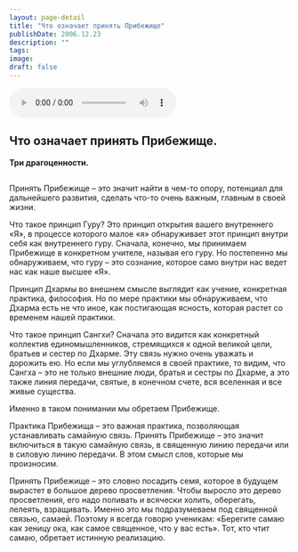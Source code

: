 ```yaml
---
layout: page-detail
title: "Что означает принять Прибежище"
publishDate: 2006.12.23
description: ""
tags:
image:
draft: false
---
```


<audio title="2006.12.23 - Что означает принять Прибежище.mp3" src="https://filer-api.advayta.org/v1.0/public/files/75547" controls=""></audio>

## **Что означает принять Прибежище.**  
**Три драгоценности.**

##   
##   
 Принять Прибежище – это значит найти в чем-то опору, потенциал для дальнейшего развития, сделать что-то очень важным, главным в своей жизни.

 Что такое принцип Гуру? Это принцип открытия вашего внутреннего «Я», в процессе которого малое «я» обнаруживает этот принцип внутри себя как внутреннего гуру. Сначала, конечно, мы принимаем Прибежище в конкретном учителе, называя его гуру. Но постепенно мы обнаруживаем, что гуру – это сознание, которое само внутри нас ведет нас как наше высшее «Я».

 Принцип Дхармы во внешнем смысле выглядит как учение, конкретная практика, философия. Но по мере практики мы обнаруживаем, что Дхарма есть не что иное, как постигающая ясность, которая растет со временем нашей практики.

 Что такое принцип Сангхи? Сначала это видится как конкретный коллектив единомышленников, стремящихся к одной великой цели, братьев и сестер по Дхарме. Эту связь нужно очень уважать и дорожить ею. Но если мы углубляемся в своей практике, то видим, что Сангха – это не только внешние люди, братья и сестры по Дхарме, а это также линия передачи, святые, в конечном счете, вся вселенная и все живые существа.

 Именно в таком понимании мы обретаем Прибежище.

 Практика Прибежища – это важная практика, позволяющая устанавливать самайную связь. Принять Прибежище – это значит включиться в такую самайную связь, в священную линию передачи или в силовую линию передачи. В этом смысл слов, которые мы произносим.

 Принять Прибежище – это словно посадить семя, которое в будущем вырастет в большое дерево просветления. Чтобы выросло это дерево просветления, его надо поливать и всячески холить, оберегать, лелеять, взращивать. Именно это мы подразумеваем под священной связью, самаей. Поэтому я всегда говорю ученикам: «Берегите самаю как зеницу ока, как самое священное, что у вас есть». Тот, кто чтит самаю, обретает истинную реализацию.
  
  
